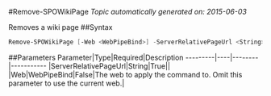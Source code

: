 #Remove-SPOWikiPage
*Topic automatically generated on: 2015-06-03*

Removes a wiki page
##Syntax
```powershell
Remove-SPOWikiPage [-Web <WebPipeBind>] -ServerRelativePageUrl <String>
```


##Parameters
Parameter|Type|Required|Description
---------|----|--------|-----------
|ServerRelativePageUrl|String|True||
|Web|WebPipeBind|False|The web to apply the command to. Omit this parameter to use the current web.|
<!-- Ref: D9C5CA4DCB8B20530F427DDC27FDB9D8 -->